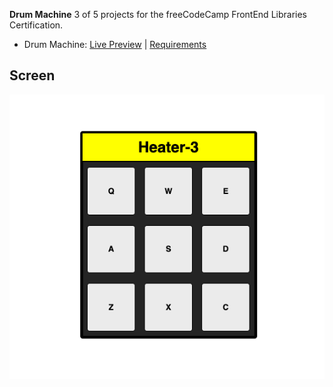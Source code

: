 **Drum Machine**
3 of 5 projects for the freeCodeCamp FrontEnd Libraries Certification.

- Drum Machine: [Live Preview]() | [Requirements](https://www.freecodecamp.org/learn/front-end-libraries/front-end-libraries-projects/build-a-drum-machine)

## Screen
![](drum.png)
